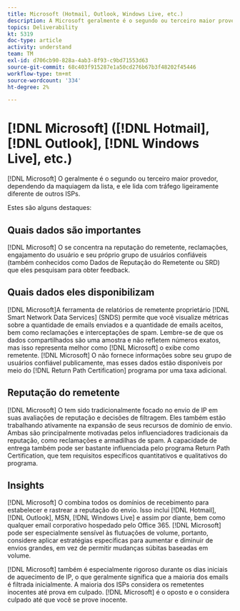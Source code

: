 ```yaml
---
title: Microsoft (Hotmail, Outlook, Windows Live, etc.)
description: A Microsoft geralmente é o segundo ou terceiro maior provedor, dependendo da maquiagem da lista, e eles lidam com tráfego um pouco diferente de outros ISPs.
topics: Deliverability
kt: 5319
doc-type: article
activity: understand
team: TM
exl-id: d706cb90-828a-4ab3-8f93-c9bd71553d63
source-git-commit: 68c403f915287e1a50cd276b67b3f48202f45446
workflow-type: tm+mt
source-wordcount: '334'
ht-degree: 2%

---
```


# [!DNL Microsoft] ([!DNL Hotmail], [!DNL Outlook], [!DNL Windows Live], etc.)

[!DNL Microsoft] O geralmente é o segundo ou terceiro maior provedor, dependendo da maquiagem da lista, e ele lida com tráfego ligeiramente diferente de outros ISPs.

Estes são alguns destaques:

## Quais dados são importantes

[!DNL Microsoft] O se concentra na reputação do remetente, reclamações, engajamento do usuário e seu próprio grupo de usuários confiáveis (também conhecidos como Dados de Reputação do Remetente ou SRD) que eles pesquisam para obter feedback.

## Quais dados eles disponibilizam

[!DNL Microsoft]A ferramenta de relatórios de remetente proprietário  [!DNL Smart Network Data Services] (SNDS) permite que você visualize métricas sobre a quantidade de emails enviados e a quantidade de emails aceitos, bem como reclamações e interceptações de spam. Lembre-se de que os dados compartilhados são uma amostra e não refletem números exatos, mas isso representa melhor como [!DNL Microsoft] o exibe como remetente. [!DNL Microsoft] O não fornece informações sobre seu grupo de usuários confiável publicamente, mas esses dados estão disponíveis por meio do  [!DNL Return Path Certification] programa por uma taxa adicional.

## Reputação do remetente

[!DNL Microsoft] O tem sido tradicionalmente focado no envio de IP em suas avaliações de reputação e decisões de filtragem. Eles também estão trabalhando ativamente na expansão de seus recursos de domínio de envio. Ambas são principalmente motivadas pelos influenciadores tradicionais da reputação, como reclamações e armadilhas de spam. A capacidade de entrega também pode ser bastante influenciada pelo programa Return Path Certification, que tem requisitos específicos quantitativos e qualitativos do programa.

## Insights

[!DNL Microsoft] O combina todos os domínios de recebimento para estabelecer e rastrear a reputação do envio. Isso inclui [!DNL Hotmail], [!DNL Outlook], MSN, [!DNL Windows Live] e assim por diante, bem como qualquer email corporativo hospedado pelo Office 365. [!DNL Microsoft] pode ser especialmente sensível às flutuações de volume, portanto, considere aplicar estratégias específicas para aumentar e diminuir de envios grandes, em vez de permitir mudanças súbitas baseadas em volume.

[!DNL Microsoft] também é especialmente rigoroso durante os dias iniciais de aquecimento de IP, o que geralmente significa que a maioria dos emails é filtrada inicialmente. A maioria dos ISPs considera os remetentes inocentes até prova em culpado. [!DNL Microsoft] é o oposto e o considera culpado até que você se prove inocente.
